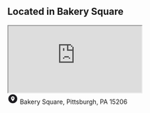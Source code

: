 <div class="px-8 bg-gray-100 w-full md:w-2/5 font-gi">
    <h2 class="text-2xl font-bold my-4">Located in Bakery Square</h2>
    <div class="relative h-32 overflow-hidden bg-gray-100 border-4 border-yellow-400">
        <iframe
            src="https://www.google.com/maps/embed?pb=!1m18!1m12!1m3!1d3446.9327678762875!2d-79.91972928800666!3d40.456884071313965!2m3!1f0!2f0!3f0!3m2!1i1024!2i768!4f13.1!3m3!1m2!1s0x8834edf52e0e659b%3A0x167b4398934b70fb!2sUS-PIT-BAK2%2C%206425%20Living%20Pl%2C%20Pittsburgh%2C%20PA%2015206!5e1!3m2!1sen!2sus!4v1739908900727!5m2!1sen!2sus"
            class="absolute top-0 left-0 w-full h-full border-0"
            allowFullScreen=""
            loading="lazy"
            referrerPolicy="no-referrer-when-downgrade"
        ></iframe>
    </div>
    <div class="flex flex-row items-center space-x-2 mt-4">
        <span>
            <svg xmlns="http://www.w3.org/2000/svg" height="24px" viewBox="0 -960 960 960" width="24px" fill="#1c1b1f"><path d="M480-80q-83 0-156-31.5T197-197q-54-54-85.5-127T80-480q0-83 31.5-156T197-763q54-54 127-85.5T480-880q83 0 156 31.5T763-763q54 54 85.5 127T880-480q0 83-31.5 156T763-197q-54 54-127 85.5T480-80Zm0-180q45-45 80-93 30-41 55-90t25-97q0-66-47-113t-113-47q-66 0-113 47t-47 113q0 48 25 97t55 90q35 48 80 93Zm0-220q-25 0-42.5-17.5T420-540q0-25 17.5-42.5T480-600q25 0 42.5 17.5T540-540q0 25-17.5 42.5T480-480Z"/></svg>
        </span>
        <span>Bakery Square, Pittsburgh, PA 15206</span>
    </div>
</div>